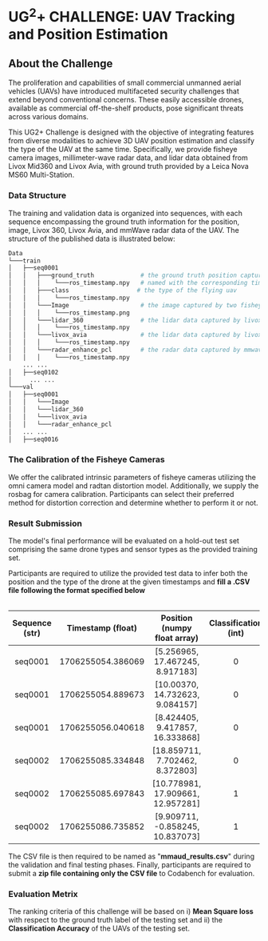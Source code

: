 # UG<sup>2</sup>+ CHALLENGE: UAV Tracking and Position Estimation



## About the Challenge
The proliferation and capabilities of small commercial unmanned aerial vehicles (UAVs) have introduced multifaceted security challenges that extend beyond conventional concerns. These easily accessible drones, available as commercial off-the-shelf products, pose significant threats across various domains.

This UG2+ Challenge is designed with the objective of integrating features from diverse modalities to achieve 3D UAV position estimation and classify the type of the UAV at the same time. Specifically, we provide fisheye camera images, millimeter-wave radar data, and lidar data obtained from Livox Mid360 and Livox Avia,  with ground truth provided by a Leica Nova MS60 Multi-Station.

### Data Structure

The training and validation data is organized into sequences, with each sequence encompassing the ground truth information for the position, image, Livox 360, Livox Avia, and mmWave radar data of the UAV. The structure of the published data is illustrated below:

```bash
Data
└───train
│   ├──seq0001
│   │   ├───ground_truth             # the ground truth position captured by leica
│   │   │    └───ros_timestamp.npy   # named with the corresponding timestamp
│   │   ├───class                   # the type of the flying uav
│   │   │    └───ros_timestamp.npy  
│   │   └───Image                    # the image captured by two fisheye camera
│   │   │    └───ros_timestamp.png  
│   │   └───lidar_360                # the lidar data captured by livox_mid360
│   │   │    └───ros_timestamp.npy
│   │   └───livox_avia               # the lidar data captured by livox_avia
│   │   │    └───ros_timestamp.npy
│   │   └───radar_enhance_pcl        # the radar data captured by mmwave radar
│   │   │    └───ros_timestamp.npy
	... ...
│   ├──seq0102
│     ... ...
└───val
│   ├──seq0001            
│   │   └───Image                    
│   │   └───lidar_360                
│   │   └───livox_avia               
│   │   └───radar_enhance_pcl        
│   ... ...
│   ├──seq0016

```

### The Calibration of the Fisheye Cameras
We offer the calibrated intrinsic parameters of fisheye cameras utilizing the omni camera model and radtan distortion model. Additionally, we supply the rosbag for camera calibration. Participants can select their preferred method for distortion correction and determine whether to perform it or not.


### Result Submission
The model's final performance will be evaluated on a hold-out test set comprising the same drone types and sensor types as the provided training set. 

 Participants are required to utilize the provided test data to infer both the position and the type of the drone at the given timestamps and **fill a .CSV file following the format specified below**

<table>

| Sequence (str) | Timestamp (float) |    Position (numpy float array)    | Classification (int) |
| :------------: | :---------------: | :--------------------------------: | :------------------: |
|    seq0001     | 1706255054.386069 |  [5.256965,  17.467245, 8.917183]  |          0           |
|    seq0001     | 1706255054.889673 |  [10.00370,  14.732623, 9.084157]  |          0           |
|    seq0001     | 1706255056.040618 |  [8.424405,  9.417857, 16.333868]  |          0           |
|    seq0002     | 1706255085.334848 |  [18.859711,  7.702462, 8.372803]  |          0           |
|    seq0002     | 1706255085.697843 | [10.778981,  17.909661, 12.957281] |          1           |
|    seq0002     | 1706255086.735852 | [9.909711,  -0.858245, 10.837073]  |          1           |

The CSV file is then required to be named as "**mmaud_results.csv**"  during the validation and final testing phases. Finally, participants are required to submit a **zip file containing only the CSV file** to Codabench for evaluation.

### Evaluation Metrix
The ranking criteria of this challenge will be based on i) **Mean Square loss** with respect to the ground truth label of the testing set and ii) the **Classification Accuracy** of the UAVs of the testing set.

